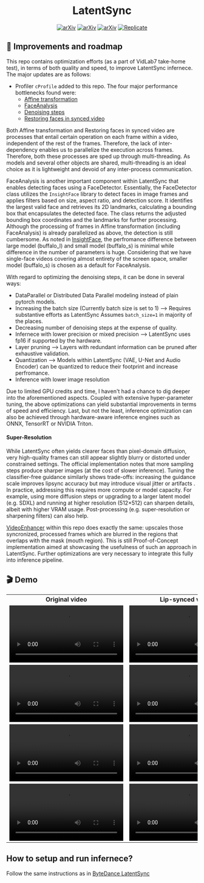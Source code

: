 <h1 align="center">LatentSync</h1>

<div align="center">

[![arXiv](https://img.shields.io/badge/arXiv-Paper-b31b1b.svg?logo=arXiv)](https://arxiv.org/abs/2412.09262)
[![arXiv](https://img.shields.io/badge/%F0%9F%A4%97%20HuggingFace-Model-yellow)](https://huggingface.co/ByteDance/LatentSync-1.6)
[![arXiv](https://img.shields.io/badge/%F0%9F%A4%97%20HuggingFace-Space-yellow)](https://huggingface.co/spaces/fffiloni/LatentSync)
<a href="https://replicate.com/lucataco/latentsync"><img src="https://replicate.com/lucataco/latentsync/badge" alt="Replicate"></a>

</div>


## 📖 Improvements and roadmap
This repo contains optimization efforts (as a part of VidLab7 take-home test), in terms of both quality and speed, to improve LatentSync infernece. The major updates are as follows:

- Profiler `cProfile` added to this repo. The four major performance bottlenecks found were:
  - [Affine transformation](https://github.com/bytedance/LatentSync/blob/main/latentsync/pipelines/lipsync_pipeline.py#L252)
  - [FaceAnalysis](https://github.com/bytedance/LatentSync/blob/main/latentsync/utils/face_detector.py#L10)
  - [Denoising steps](https://github.com/bytedance/LatentSync/blob/main/latentsync/pipelines/lipsync_pipeline.py#L426)
  - [Restoring faces in synced video](https://github.com/bytedance/LatentSync/blob/main/latentsync/pipelines/lipsync_pipeline.py#L266)

Both Affine transformation and Restoring faces in synced video are processes that entail certain operation on each frame within a video, independent of the rest of the frames. Therefore, the lack of inter-dependency enables us to parallelize the execution across frames. Therefore, both these processes are sped up through multi-threading. As models and several other objects are shared, multi-threading is an ideal choice as it is lightweight and devoid of any inter-process communication. 

FaceAnalysis is another important component within LatentSync that enables detecting faces using a FaceDetector. Essentially, the FaceDetector class utilizes the `InsightFace` library to detect faces in image frames and applies filters based on size, aspect ratio, and detection score. It identifies the largest valid face and retrieves its 2D landmarks, calculating a bounding box that encapsulates the detected face. The class returns the adjusted bounding box coordinates and the landmarks for further processing. Although the processing of frames in Affine transformation (including FaceAnalysis) is already parallelized as above, the detection is still cumbersome. As noted in [InsightFace](https://github.com/deepinsight/insightface/tree/master/model_zoo), the perfromance difference between large model (buffalo_l) and small model (buffalo_s) is minimal while difference in the number of parameters is huge. Considering that we have single-face videos covering almost entirety of the screen space, smaller model (buffalo_s) is chosen as a default for FaceAnalysis. 

With regard to optimizing the denoising steps, it can be done in several ways:
- DataParallel or Distributed Data Parallel modeling instead of plain pytorch models. 
- Increasing the batch size (Currently batch size is set to 1) --> Requires substantive efforts as LatentSync Assumes `batch_size=1` in majority of the places. 
- Decreasing number of denoising steps at the expense of quality. 
- Infernece with lower precision or mixed precision --> LatentSync uses fp16 if supported by the hardware. 
- Layer pruning --> Layers with redundant information can be pruned after exhaustive validation.
- Quantization --> Models within LatentSync (VAE, U-Net and Audio Encoder) can be quantized to reduce their footprint and increase perfromance. 
- Inference with lower image resolution 

Due to limited GPU credits and time, I haven't had a chance to dig deeper into the aforementioned aspects. Coupled with extensive hyper-parameter tuning, the above optimizations can yield substantial improvements in terms of speed and efficiency. Last, but not the least, inference optimization can also be achieved through hardware-aware inference engines such as ONNX, TensorRT or NVIDIA Triton. 

#### Super-Resolution 

While LatentSync often yields clearer faces than pixel-domain diffusion, very high-quality frames can still appear slightly blurry or distorted under constrained settings. The official implementation notes that more sampling steps produce sharper images (at the cost of slower inference). Tuning the classifier-free guidance similarly shows trade-offs: increasing the guidance scale improves lipsync accuracy but may introduce visual jitter or artifacts . In practice, addressing this requires more compute or model capacity. For example, using more diffusion steps or upgrading to a larger latent model (e.g. SDXL) and running at higher resolution (512×512) can sharpen details, albeit with higher VRAM usage. Post-processing (e.g. super-resolution or sharpening filters) can also help. 

[VideoEnhancer](https://github.com/bhat-prashant/LatentSync/blob/main/latentsync/utils/enhancer.py) within this repo does exactly the same: upscales those syncronized, processed frames which are blurred in the regions that overlaps with the mask (mouth region). This is still Proof-of-Concept implementation aimed at showcasing the usefulness of such an approach in LatentSync. Further optimizations are very necessary to integrate this fully into inference pipeline. 




## 🎬 Demo

<table class="center">
  <tr style="font-weight: bolder;text-align:center;">
        <td width="24%"><b>Original video</b></td>
        <td width="24%"><b>Lip-synced video</b></td>
        <td width="24%"><b>Optimized Lip-synced video</b></td>
        <td width="24%"><b>Optimized, super-resolution video</b></td>
  </tr>
  <tr>
    <td>
      <video src=https://github.com/user-attachments/assets/b778e3c3-ba25-455d-bdf3-d89db0aa75f4 controls preload></video>
    </td>
    <td>
      <video src=https://github.com/user-attachments/assets/ac791682-1541-4e6a-aa11-edd9427b977e controls preload></video>
    </td>
    <td>
      <video src=https://github.com/user-attachments/assets/ac791682-1541-4e6a-aa11-edd9427b977e controls preload></video>
    </td>
    <td>
      <video src=https://github.com/user-attachments/assets/ac791682-1541-4e6a-aa11-edd9427b977e controls preload></video>
    </td>
  </tr>

  <tr>
    <td>
      <video src=https://github.com/user-attachments/assets/fb4dc4c1-cc98-43dd-a211-1ff8f843fcfa controls preload></video>
    </td>
    <td>
      <video src=https://github.com/user-attachments/assets/7c6ca513-d068-4aa9-8a82-4dfd9063ac4e controls preload></video>
    </td>
    <td>
      <video src=https://github.com/user-attachments/assets/7c6ca513-d068-4aa9-8a82-4dfd9063ac4e controls preload></video>
    </td>
    <td>
      <video src=https://github.com/user-attachments/assets/7c6ca513-d068-4aa9-8a82-4dfd9063ac4e controls preload></video>
    </td>
  </tr>
  <tr>
    <td width=300px>
      <video src=https://github.com/user-attachments/assets/0756acef-2f43-4b66-90ba-6dc1d1216904 controls preload></video>
    </td>
    <td width=300px>
      <video src=https://github.com/user-attachments/assets/663ff13d-d716-4a35-8faa-9dcfe955e6a5 controls preload></video>
    </td>
    <td width=300px>
      <video src=https://github.com/user-attachments/assets/663ff13d-d716-4a35-8faa-9dcfe955e6a5 controls preload></video>
    </td>
    <td width=300px>
      <video src=https://github.com/user-attachments/assets/663ff13d-d716-4a35-8faa-9dcfe955e6a5 controls preload></video>
    </td>
  </tr>
  <tr>
    <td>
      <video src=https://github.com/user-attachments/assets/0f7f9845-68b2-4165-bd08-c7bbe01a0e52 controls preload></video>
    </td>
    <td>
      <video src=https://github.com/user-attachments/assets/c34fe89d-0c09-4de3-8601-3d01229a69e3 controls preload></video>
    </td>
    <td>
      <video src=https://github.com/user-attachments/assets/c34fe89d-0c09-4de3-8601-3d01229a69e3 controls preload></video>
    </td>
    <td>
      <video src=https://github.com/user-attachments/assets/c34fe89d-0c09-4de3-8601-3d01229a69e3 controls preload></video>
    </td>
  </tr>
</table>


## How to setup and run infernece?

Follow the same instructions as in [ByteDance LatentSync](https://github.com/bytedance/LatentSync)